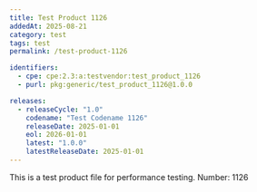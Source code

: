 ```yaml
---
title: Test Product 1126
addedAt: 2025-08-21
category: test
tags: test
permalink: /test-product-1126

identifiers:
  - cpe: cpe:2.3:a:testvendor:test_product_1126
  - purl: pkg:generic/test_product_1126@1.0.0

releases:
  - releaseCycle: "1.0"
    codename: "Test Codename 1126"
    releaseDate: 2025-01-01
    eol: 2026-01-01
    latest: "1.0.0"
    latestReleaseDate: 2025-01-01
---
```


This is a test product file for performance testing. Number: 1126
